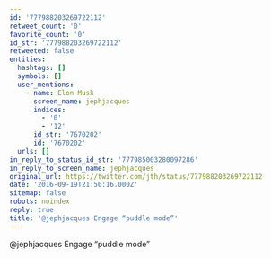 ```yaml
---
id: '777988203269722112'
retweet_count: '0'
favorite_count: '0'
id_str: '777988203269722112'
retweeted: false
entities:
  hashtags: []
  symbols: []
  user_mentions:
    - name: Elon Musk
      screen_name: jephjacques
      indices:
        - '0'
        - '12'
      id_str: '7670202'
      id: '7670202'
  urls: []
in_reply_to_status_id_str: '777985003280097286'
in_reply_to_screen_name: jephjacques
original_url: https://twitter.com/jth/status/777988203269722112
date: '2016-09-19T21:50:16.000Z'
sitemap: false
robots: noindex
reply: true
title: '@jephjacques Engage “puddle mode”'
---
```


@jephjacques Engage “puddle mode”